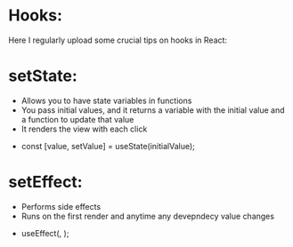 
# Hooks:
Here I regularly upload some crucial tips on hooks in React:

# setState:

+ Allows you to have state variables in functions
+ You pass initial values, and it returns a variable with the initial value and a function to update that value
+ It renders the view with each click

- const [value, setValue] = useState(initialValue);

# setEffect:

+ Performs side effects
+ Runs on the first render and anytime any devepndecy value changes

- useEffect(<function>, <dependency>);


